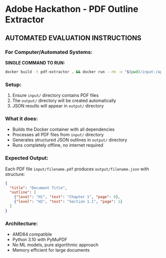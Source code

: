# Adobe Hackathon - PDF Outline Extractor

## AUTOMATED EVALUATION INSTRUCTIONS

### For Computer/Automated Systems:

**SINGLE COMMAND TO RUN:**

```bash
docker build -t pdf-extractor . && docker run --rm -v "$(pwd)/input:/app/input" -v "$(pwd)/output:/app/output" pdf-extractor
```

### Setup:
1. Ensure `input/` directory contains PDF files
2. The `output/` directory will be created automatically
3. JSON results will appear in `output/` directory

### What it does:
- Builds the Docker container with all dependencies
- Processes all PDF files from `input/` directory  
- Generates structured JSON outlines in `output/` directory
- Runs completely offline, no internet required

### Expected Output:
Each PDF file `input/filename.pdf` produces `output/filename.json` with structure:
```json
{
  "title": "Document Title",
  "outline": [
    {"level": "H1", "text": "Chapter 1", "page": 0},
    {"level": "H2", "text": "Section 1.1", "page": 1}
  ]
}
```

### Architecture: 
- AMD64 compatible
- Python 3.10 with PyMuPDF
- No ML models, pure algorithmic approach
- Memory efficient for large documents
